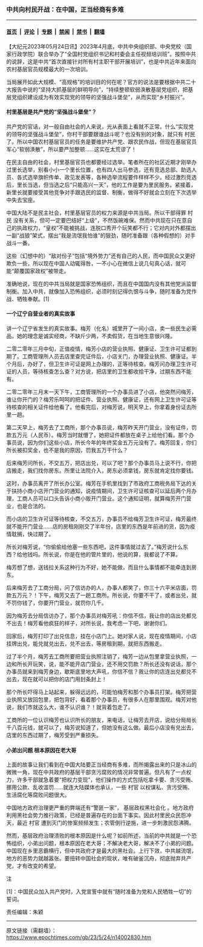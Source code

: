 ### 中共向村民开战：在中国，正当经商有多难

---

#### [首页](../../../..?n14002830) &nbsp;|&nbsp; [评论](../../../../../epoch-comment?n14002830) &nbsp;|&nbsp; [专题](../../../../../epoch-special?n14002830) &nbsp;|&nbsp; [禁闻](../../../../../epoch-news?n14002830) &nbsp;|&nbsp; [禁书](../../../../../books?n14002830) &nbsp;|&nbsp; [翻墙](https://github.com/gfw-breaker/nogfw/blob/master/README.md?n14002830)


<div class="post_content" id="artbody" itemprop="articleBody">
 <!-- article content begin -->
 <p>
  【大纪元2023年05月24日讯】2023年4月底，中共中央组织部、中央党校（国家行政学院）联合举办了“全国村党组织书记和村委会主任视频培训班”。按照中共的说辞，这是中共“首次直接针对所有村主职干部开展培训”，也是中共近年来面向农村基层官员规模最大的一次培训。
 </p>
 <p>
  当局展开如此大规模、“高规格”的培训目的何在呢？官方的说法是要根据中共二十大报告中说的“坚持大抓基层的鲜明导向”，“持续整顿软弱涣散基层党组织，把基层党组织建设成为有效实现党的领导的坚强战斗堡垒”，从而实现“乡村振兴”。
 </p>
 <h4>
  村里基层是共产党的“坚强战斗堡垒”？
 </h4>
 <p>
  共产党的官话，对一般自由社会的人来说，光从表面上看就不正常。什么“实现党的领导的坚强战斗堡垒”，你村干部要跟谁战斗呢？也没有别的对象，就只有
  <ok href="https://www.epochtimes.com/gb/tag/%E6%9D%91%E6%B0%91.html">
   村民
  </ok>
  了。所以中国农村基层官员的任务是要维护共产党、跟农民作战，但现在基层官员军心“软弱涣散”，所以要严加整顿……这实在太荒谬了！
 </p>
 <p>
  在民主自由的社会，村里基层官员也都要经过选举。笔者所在的社区近期才刚举办过里长选举，别看小小一个里长位置，也有四人出马参选，还有竞选总部、助选人员、各式选举旗帜传单、政见发表等，各种选举流程要件样样不少。经过激烈竞选后，里长当选，但当选之后“只能高兴一天”，他的工作是要为里民服务。紧接着，新里长就要接受其他竞争对手跟选民的监督、制衡，做得不好就会立刻在下次选举中失去宝座。
 </p>
 <p>
  中国大陆不是民主社会，村里基层官员的权力来源是中共当局。所以干部得罪
  <ok href="https://www.epochtimes.com/gb/tag/%E6%9D%91%E6%B0%91.html">
   村民
  </ok>
  没有关系，但可一定要巴结好“上级”，不然饭碗难保。然而中共现在只在意自己的执政权力，“皇权”不能被挑战，连脱口秀开个玩笑都不行；它对内对外都摆出一副“战狼”架式，摆出“我是流氓我怕谁”的狠劲，随时准备跟（各种假想的）对手战斗一番。
 </p>
 <p>
  这些（幻想中的）“敌对份子”包括“境外势力”还有自己的人民，而中国民众又更好欺负一些，所以现在中国人动辄得咎，一不小心在微信上说几句真心话，就可能“颠覆国家政权”被带走。
 </p>
 <p>
  准确地说，现在的中共当局就是国家恐怖组织，而且在中国国内没有其他党派监督制衡。加入中共，就像加入恐怖组织，必须时刻记得仇恨与斗争，随时准备为党作战、牺牲奉献。[1]
 </p>
 <h4>
  一个辽宁自营业者的真实故事
 </h4>
 <p>
  讲一个辽宁省发生的真实故事。梅芳（化名）城里开了一间小店，卖一些民生必需品，她的理念是诚实经商，不缺斤少两，不卖假货，在当地生意很兴隆。
 </p>
 <p>
  二零二零年三月中旬，正值疫情，梅芳小店的营业执照、健康证、卫生许可证都到期了。工商管理所人员去店里查完证件后，小店关门，办理营业执照、健康证。半个月后，办好了，但卫生许可证是网上办理的，正等待核查。梅芳问办理卫生许可证的人员，等待核查怎么查？对方说，把店里的卫生都收拾干净，过期东西不能有。
 </p>
 <p>
  二零二零年三月末一天下午，工商管理所的一个办事员进了小店，他突然问梅芳，谁让你开门的？梅芳乐呵呵的把证件、营业执照、健康证，还有网上卫生许可证等待核查的相关证件给他看了。他看完后，对梅芳说，明天早上，你拿着身份证去所里一趟。
 </p>
 <p>
  第二天早上，梅芳去了工商所，那个办事员说，梅芳昨天开门营业，没有证件，罚款五万元（人民币）。梅芳当时就懵了，她把证件都放在桌子上给他们看。那个办事员说，因为你们这些小店，所长今年的年终奖金五万元没有了。梅芳回复，你们所长被扣奖金，也不是我的原因，罚我五万干什么？
 </p>
 <p>
  后来梅芳问所长，不交五万，把店出兑，可以了吧？那个办事员马上说不行，你把店搬走，我们找你房东。所里让法院介入，房东必须拿钱，房东就肯定找你要钱。
 </p>
 <p>
  这时，办事员离开了所长办公室。梅芳在手机里找到了市政府工商税务局下达的关于扶持小商小店开门营业的通知，说疫情期间，卫生许可证核查可以延后两个月办理，工商人员可以口头告诉小商小贩开门营业。这个通知证明，就算梅芳开门营业，也是合法的。
 </p>
 <p>
  而小店的卫生许可证等待核查，不交五万，办事员不给梅芳卫生许可证，梅芳最终就不能开门营业……店的房租刚刚交了半年份，店里的东西是年前进的货，因为疫情耽搁，快过期了。
 </p>
 <p>
  所长对梅芳说，“你偷偷给他塞一些东西吧，这件事情就过去了。”梅芳说什么东西？给他钱吗。所长说，你是在他的管片里的，他说的算，我都说了不算。
 </p>
 <p>
  梅芳想了想，送钱拉关系这种行为不好，她不能做，而且什么事情都不能牵连到房东。
 </p>
 <p>
  后来梅芳去了工商分局，问了信访办的人，办事人都笑了，你三十六平米店面，罚款五万元？！下午，梅芳又去了一趟工商所。所长说，你要不干了，或者出兑，就不罚你钱了，你要开门营业，就罚你几千。
 </p>
 <p>
  因为梅芳去分局信访办了，那个办事员对梅芳吼：你信不信，我让你的店出兑都兑不出去！梅芳看他疯狂的样子，对所长说，我考虑一下吧，谢谢你们。
 </p>
 <p>
  回家后，梅芳打印了出兑信息，挂在小店门上。她对家人说，现在疫情期间，小店挂牌出兑，能兑就兑出去，兑不出去，等房租到期，就把东西搬走。
 </p>
 <p>
  过了半个月，梅芳去工商所要把营业执照注销了，梅芳一边从包里拿营业执照，一边和所长开玩笑，说，能不能开店门营业，还不用交罚款？所长还没有说话，那个办事员就来到梅芳身边，歇斯底里地大声吼，你信不信？我让你的店连出兑都兑不出去，现在就可以把你的店门用封条封上！
 </p>
 <p>
  那个所长吓得马上站起来，躲得远远的，可能怕梅芳和那个办事员打架。梅芳把营业执照又放回包里，把包背好，看着那个办事员，有很多人在那里围观。梅芳对他说，我们市就这么大，谁不认识谁？！就背着包走了。
 </p>
 <p>
  工商所的一位认识梅芳也认识所长的朋友，来电话，让梅芳去开店，说给分局局长千八百元钱，就可以了，梅芳说知道了，但她没有这么做。最后小店没有兑出去，店里的东西过期了，梅芳受到严重损失。
 </p>
 <h4>
  小弟出问题 根本原因在老大哥
 </h4>
 <p>
  上面的故事让我们看到在中国大陆要正当经商有多难，而所揭露出来的只是冰山的微微一角，现在中共政府的基层干部贪污腐败的情况非常普遍。但凡有了一点权力，许多干部就急着要“把权力变现”，他们操作的方式包括吃拿卡要、贪污受贿、挪用公款、乱收滥罚……就连大陆媒体也承认，一些
  <ok href="https://www.epochtimes.com/gb/tag/%E6%9D%91%E5%AE%98.html">
   村官
  </ok>
  以权谋私、贪污受贿、生活腐化等腐败问题很大。
 </p>
 <p>
  中国地方政府治理更严重的弊端还有“警匪一家”，
  <ok href="https://www.epochtimes.com/gb/tag/%E5%9F%BA%E5%B1%82%E6%94%BF%E6%9D%83%E9%BB%91%E7%A4%BE%E4%BC%9A%E5%8C%96.html">
   基层政权黑社会化
  </ok>
  。地方政府利用黑社会势力推行政策，已经是普遍存在的台面下事实。因此村里民众民怨冲天，最近
  <ok href="https://www.epochtimes.com/gb/tag/%E6%9D%91%E5%AE%98.html">
   村官
  </ok>
  遭到灭门的惨案频频发生；农管倒行逆施，进一步刺激民怨沸腾。
 </p>
 <p>
  然而，基层政府治理溃败的根本原因是什么呢？如前所述，当前的中共就是一个恐怖组织，小弟出问题，根本原因在老大哥；不解决老大哥，解决不了小弟的问题。中国现在乡里恶霸横行，但中共政府才是最大的黑社会。上行下效，中共越流氓，地方的恶势力就越嚣张。要扭转中国社会的现状，唯有破釜沉舟，彻底抛弃共产党，才有改变的希望。
 </p>
 <p>
  注
 </p>
 <p>
  [1]：中国民众加入共产党时，入党宣誓中就有“随时准备为党和人民牺牲一切”的誓词。
 </p>
 <p>
  责任编辑：朱颖
 </p>
 <!-- article content end -->
 <div id="below_article_ad">
 </div>
</div>


---

原文链接（需翻墙）：https://www.epochtimes.com/gb/23/5/24/n14002830.htm